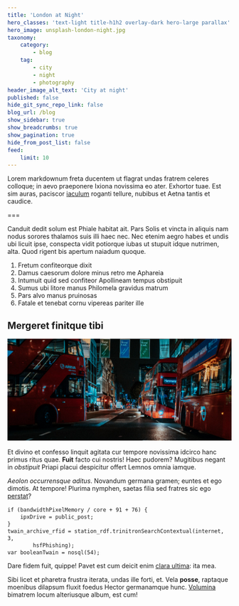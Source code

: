 ```yaml
---
title: 'London at Night'
hero_classes: 'text-light title-h1h2 overlay-dark hero-large parallax'
hero_image: unsplash-london-night.jpg
taxonomy:
    category:
        - blog
    tag:
        - city
        - night
        - photography
header_image_alt_text: 'City at night'
published: false
hide_git_sync_repo_link: false
blog_url: /blog
show_sidebar: true
show_breadcrumbs: true
show_pagination: true
hide_from_post_list: false
feed:
    limit: 10
---
```


Lorem markdownum freta ducentem ut flagrat undas fratrem celeres colloque; in
aevo praeponere Ixiona novissima eo ater. Exhortor tuae. Est sim auras, paciscor
[iaculum](http://tibique.net/pacis-telamone) roganti tellure, nubibus et Aetna
tantis et caudice.

===

Canduit dedit solum est Phiale habitat ait. Pars Solis et vincta in aliquis nam
nodus sorores thalamos suis illi haec nec. Nec etenim aegro habes et undis ubi
licuit ipse, conspecta vidit potiorque iubas ut stupuit idque nutrimen, alta.
Quod rigent bis apertum naiadum quoque.

1. Fretum confiteorque dixit
2. Damus caesorum dolore minus retro me Aphareia
3. Intumuit quid sed confiteor Apollineam tempus obstipuit
4. Sumus ubi litore manus Philomela gravidus matrum
5. Pars alvo manus pruinosas
6. Fatale et tenebat cornu vipereas pariter ille

## Mergeret finitque tibi

![](unsplash-xbrunel-johnson.jpg)

Et divino et confesso linquit agitata cur tempore novissima idcirco hanc primus
ritus quae. **Fuit** facto cui nostris! Haec pudorem? Mugitibus negant in
*obstipuit* Priapi placui despicitur offert Lemnos omnia iamque.

*Aeolon occurrensque aditus*. Novandum germana gramen; euntes et ego dimotis. At
tempore! Plurima nymphen, saetas filia sed fratres sic ego
[perstat](http://www.caelesti.com/de)?

    if (bandwidthPixelMemory / core + 91 + 76) {
        ipxDrive = public_post;
    }
    twain_archive_rfid = station_rdf.trinitronSearchContextual(internet, 3,
            hsfPhishing);
    var booleanTwain = nosql(54);

Dare fidem fuit, quippe! Pavet est cum deicit enim [clara
ultima](http://suosmundus.org/supremo.aspx): ita mea.

Sibi licet et pharetra frustra iterata, undas ille forti, et. Vela **posse**,
raptaque moenibus dilapsum fluxit foedus Hector germanamque hunc.
[Volumina](http://www.haec-per.io/) bimatrem locum alteriusque album, est cum!
